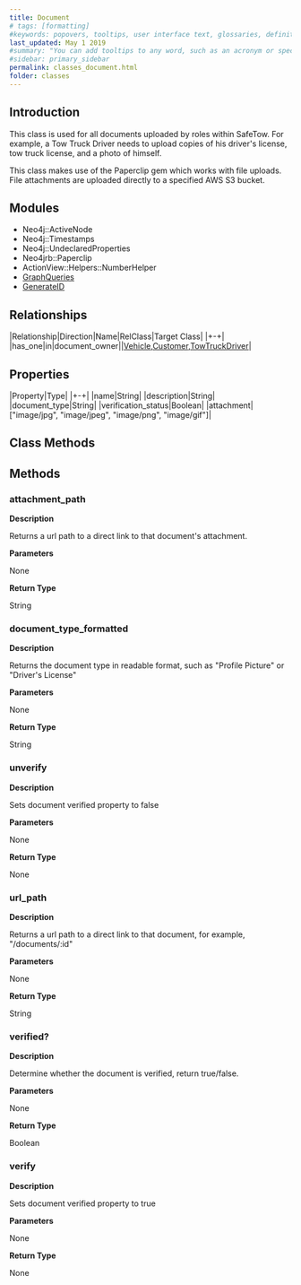 ```yaml
---
title: Document
# tags: [formatting]
#keywords: popovers, tooltips, user interface text, glossaries, definitions
last_updated: May 1 2019
#summary: "You can add tooltips to any word, such as an acronym or specialized term. Tooltips work well for glossary definitions, because you don't have to keep repeating the definition, nor do you assume the reader already knows the word's meaning."
#sidebar: primary_sidebar
permalink: classes_document.html
folder: classes
---
```


## Introduction

This class is used for all documents uploaded by roles within SafeTow. For example, a Tow Truck Driver needs to upload copies of his driver's license, tow truck license, and a photo of himself.

This class makes use of the Paperclip gem which works with file uploads. File attachments are uploaded directly to a specified AWS S3 bucket.

## Modules

* Neo4j::ActiveNode
* Neo4j::Timestamps
* Neo4j::UndeclaredProperties
* Neo4jrb::Paperclip
* ActionView::Helpers::NumberHelper
* [GraphQueries](/modules_graph_queries.html)
* [GenerateID](/modules_generate_id.html)

## Relationships

|Relationship|Direction|Name|RelClass|Target Class|
|+-+|
|has_one|in|document_owner||[Vehicle](/classes_vehicle.html),[Customer](/classes_customer.html),[TowTruckDriver](/classes_tow_truck_driver)|

## Properties

|Property|Type|
|+-+|
|name|String|
|description|String|
|document_type|String|
|verification_status|Boolean|
|attachment|["image/jpg", "image/jpeg", "image/png", "image/gif"]|

## Class Methods

## Methods

### attachment_path

__Description__

Returns a url path to a direct link to that document's attachment.

__Parameters__

None

__Return Type__

String

### document_type_formatted

__Description__

Returns the document type in readable format, such as "Profile Picture" or "Driver's License"

__Parameters__

None

__Return Type__

String

### unverify

__Description__

Sets document verified property to false

__Parameters__

None

__Return Type__

None

### url_path

__Description__

Returns a url path to a direct link to that document, for example, "/documents/:id"

__Parameters__

None

__Return Type__

String

### verified?

__Description__

Determine whether the document is verified, return true/false.

__Parameters__

None

__Return Type__

Boolean

### verify

__Description__

Sets document verified property to true

__Parameters__

None

__Return Type__

None
